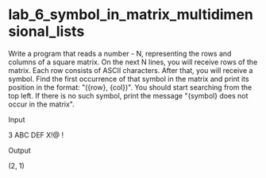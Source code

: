 # lab_6_symbol_in_matrix_multidimensional_lists
Write a program that reads a number - N, representing the rows and columns of a square matrix. On the next N lines, you will receive rows of the matrix. Each row consists of ASCII characters. After that, you will receive a symbol. Find the first occurrence of that symbol in the matrix and print its position in the format: "({row}, {col})". You should start searching from the top left. If there is no such symbol, print the message "{symbol} does not occur in the matrix".

Input

3
ABC
DEF
X!@
!


Output

(2, 1)
